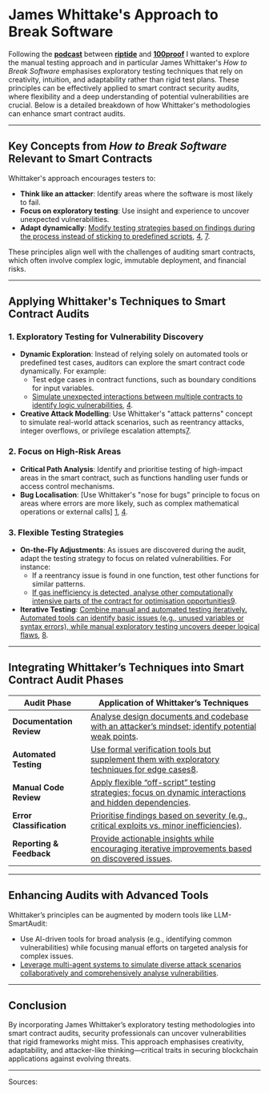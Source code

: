 # James Whittake's Approach to Break Software

Following the **[podcast](https://www.youtube.com/watch?v=Kv45FmLJFLc&t=2573s)** between **[riptide](https://x.com/0xriptide)** and **[100proof](https://x.com/1_00_proof)** I wanted to explore the manual testing approach and in particular James Whittaker's *How to Break Software* emphasises exploratory testing techniques that rely on creativity, intuition, and adaptability rather than rigid test plans. These principles can be effectively applied to smart contract security audits, where flexibility and a deep understanding of potential vulnerabilities are crucial. Below is a detailed breakdown of how Whittaker's methodologies can enhance smart contract audits.

---

## Key Concepts from *How to Break Software* Relevant to Smart Contracts
Whittaker's approach encourages testers to:
- **Think like an attacker**: Identify areas where the software is most likely to fail.
- **Focus on exploratory testing**: Use insight and experience to uncover unexpected vulnerabilities.
- **Adapt dynamically**: [Modify testing strategies based on findings during the process instead of sticking to predefined scripts][1], [4], [7].

These principles align well with the challenges of auditing smart contracts, which often involve complex logic, immutable deployment, and financial risks.

---

## Applying Whittaker's Techniques to Smart Contract Audits

### 1. **Exploratory Testing for Vulnerability Discovery**
   - **Dynamic Exploration**: Instead of relying solely on automated tools or predefined test cases, auditors can explore the smart contract code dynamically. For example:
     - Test edge cases in contract functions, such as boundary conditions for input variables.
     - [Simulate unexpected interactions between multiple contracts to identify logic vulnerabilities][1], [4].
   - **Creative Attack Modelling**: Use Whittaker's "attack patterns" concept to simulate real-world attack scenarios, such as reentrancy attacks, integer overflows, or privilege escalation attempts[7][9].

### 2. **Focus on High-Risk Areas**
   - **Critical Path Analysis**: Identify and prioritise testing of high-impact areas in the smart contract, such as functions handling user funds or access control mechanisms.
   - **Bug Localisation**: [Use Whittaker's "nose for bugs" principle to focus on areas where errors are more likely, such as complex mathematical operations or external calls] [1], [4].

### 3. **Flexible Testing Strategies**
   - **On-the-Fly Adjustments**: As issues are discovered during the audit, adapt the testing strategy to focus on related vulnerabilities. For instance:
     - If a reentrancy issue is found in one function, test other functions for similar patterns.
     - [If gas inefficiency is detected, analyse other computationally intensive parts of the contract for optimisation opportunities][1][9].
   - **Iterative Testing**: [Combine manual and automated testing iteratively. Automated tools can identify basic issues (e.g., unused variables or syntax errors), while manual exploratory testing uncovers deeper logical flaws][2], [8].

---

## Integrating Whittaker’s Techniques into Smart Contract Audit Phases

| Audit Phase              | Application of Whittaker’s Techniques                                                                     |
| ------------------------ | --------------------------------------------------------------------------------------------------------- |
| **Documentation Review** | [Analyse design documents and codebase with an attacker’s mindset; identify potential weak points][5].      |
| **Automated Testing**    | [Use formal verification tools but supplement them with exploratory techniques for edge cases][2][8].       |
| **Manual Code Review**   | [Apply flexible “off-script” testing strategies; focus on dynamic interactions and hidden dependencies][9]. |
| **Error Classification** | [Prioritise findings based on severity (e.g., critical exploits vs. minor inefficiencies)][2].              |
| **Reporting & Feedback** | [Provide actionable insights while encouraging iterative improvements based on discovered issues][9].       |

---

## Enhancing Audits with Advanced Tools
Whittaker’s principles can be augmented by modern tools like LLM-SmartAudit:
- Use AI-driven tools for broad analysis (e.g., identifying common vulnerabilities) while focusing manual efforts on targeted analysis for complex issues.
- [Leverage multi-agent systems to simulate diverse attack scenarios collaboratively and comprehensively analyse vulnerabilities][3].

---

## Conclusion
By incorporating James Whittaker’s exploratory testing methodologies into smart contract audits, security professionals can uncover vulnerabilities that rigid frameworks might miss. This approach emphasises creativity, adaptability, and attacker-like thinking—critical traits in securing blockchain applications against evolving threats.

---

Sources:

[1]: https://www.abebooks.co.uk/9780201796193/Break-Software-Practical-Guide-Testing-0201796198/plp "How to Break Software: A Practical Guide to Testing - Whittaker, James"

[2]: https://chain.link/education-hub/how-to-audit-smart-contract "How To Audit a Smart Contract?"

[3]: https://arxiv.org/html/2410.09381v1 "LLM-SmartAudit: Advanced Smart Contract Vulnerability Detection"

[4]: https://research.google/pubs/how-to-break-software/ "How to Break Software - Google Research"

[5]: https://www.pyth.network/blog/beginners-guide-to-a-smart-contract-security-audit "A Beginner's Guide to a Smart Contract Security Audit | Pyth Network"

[6]: https://www.srd-rechtsanwaelte.de/en/smart-contracts "Smart Contracts | Audit, Regulation, Function"

[7]: https://www.researchgate.net/publication/315700027_How_to_Break_Software_with_examples "How to Break Software (with examples) - ResearchGate"

[8]: https://www.cyfrin.io/blog/what-is-a-smart-contract-security-audit "What is a Smart Contract Security Audit? - Full Guide - Cyfrin"

[9]: https://hedera.com/learning/smart-contracts/smart-contract-audit "What Is a Smart Contract Audit? | Hedera"
